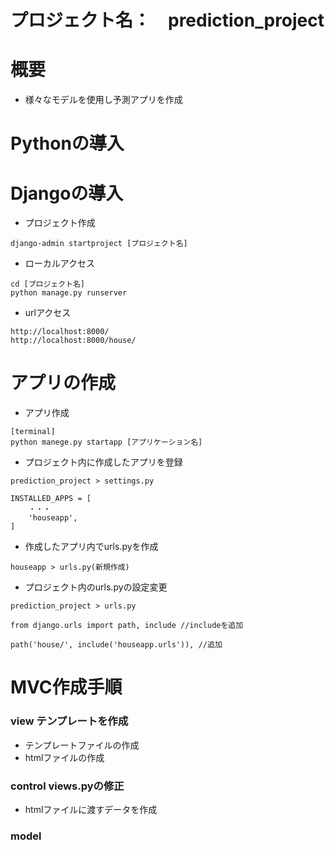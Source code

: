 # プロジェクト名：　prediction_project

# 概要
- 様々なモデルを使用し予測アプリを作成

# Pythonの導入

# Djangoの導入
- プロジェクト作成
```
django-admin startproject [プロジェクト名]
```

- ローカルアクセス
```
cd [プロジェクト名]
python manage.py runserver
```

- urlアクセス
```
http://localhost:8000/
http://localhost:8000/house/
```

# アプリの作成
- アプリ作成
```
[terminal]
python manege.py startapp [アプリケーション名]
```

- プロジェクト内に作成したアプリを登録
```
prediction_project > settings.py

INSTALLED_APPS = [
    ・・・
	'houseapp',
]
```

- 作成したアプリ内でurls.pyを作成
```
houseapp > urls.py(新規作成)
```

- プロジェクト内のurls.pyの設定変更
```
prediction_project > urls.py

from django.urls import path, include //includeを追加

path('house/', include('houseapp.urls')), //追加
```

# MVC作成手順
### view テンプレートを作成
- テンプレートファイルの作成
- htmlファイルの作成
  
### control views.pyの修正
- htmlファイルに渡すデータを作成

### model
